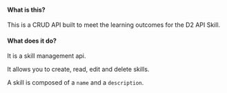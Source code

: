 #### What is this?
This is a CRUD API built to meet the learning outcomes for the
D2 API Skill.

#### What does it do?
It is a skill management api.

It allows you to create, read, edit and delete skills.

A skill is composed of a `name` and a `description`.
